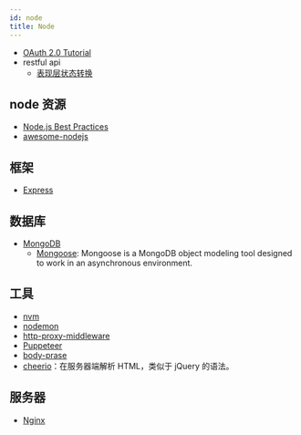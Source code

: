 ```yaml
---
id: node
title: Node
---
```


- [OAuth 2.0 Tutorial](https://www.tutorialspoint.com/oauth2.0/)
- restful api
    - [表现层状态转换](https://zh.wikipedia.org/wiki/%E8%A1%A8%E7%8E%B0%E5%B1%82%E7%8A%B6%E6%80%81%E8%BD%AC%E6%8D%A2)

## node 资源

- [Node.js Best Practices](https://github.com/i0natan/nodebestpractices?utm_source=gold_browser_extension)
- [awesome-nodejs](https://github.com/sindresorhus/awesome-nodejs)

## 框架

- [Express](http://expressjs.com/)

## 数据库 

- [MongoDB](https://www.mongodb.com/)
    - [Mongoose](https://github.com/Automattic/mongoose): Mongoose is a MongoDB object modeling tool designed to work in an asynchronous environment.

## 工具

- [nvm](https://github.com/creationix/nvm)
- [nodemon](https://github.com/remy/nodemon)
- [http-proxy-middleware](https://github.com/chimurai/http-proxy-middleware)
- [Puppeteer](https://github.com/GoogleChrome/puppeteer)
- [body-prase](https://github.com/expressjs/body-parser)
- [cheerio](https://github.com/cheeriojs/cheerio)：在服务器端解析 HTML，类似于 jQuery 的语法。

## 服务器

- [Nginx](https://nginx.org/)